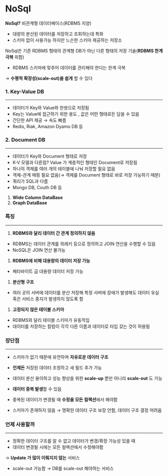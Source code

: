 # NoSql

**NoSql?** 비관계형 데이터베이스(RDBMS 지양)

- 대량의 분산된 데이터를 저장하고 조회하는데 특화
- 스키마 없이 사용가능 하지만 느슨한 스키마 제공하는 저장소

NoSql은 기존 RDBMS 형태의 관계형 DB가 아닌 다른 형태의 저장 기술(**RDBMS 한계 극복** 위함)

- RDBMS 스키마에 맞추어 데이터를 관리해야 한다는 한계 극복

→ **수평적 확장성(scale-out)을 쉽게** 할 수 있다

### 1. Key-Value DB

---

- 데이터가 Key와 Value와 한쌍으로 저장됨
- Key는 Value에 접근하기 위한 용도 , 값은 어떤 형태로든 담을 수 있음
- 간단한 API 제공 → 속도 빠름
- Redis, Riak, Amazon Dyamo DB 등

### 2. Document DB

---

- 데이터가 Key와 Document 형태로 저장
- K-V 모델과 다른점? Value 가 계층적인 형태인 Document로 저장됨
- 하나의 객체를 여러 개의 테이블에 나눠 저장할 필요 없음
- 객체-관계 매핑 필요 없음(→ 객체를 Document 형태로 바로 저장 가능하기 때문)
- 쿼리가 SQL과 다름
- Mongo DB, Couth DB 등

1. **Wide Column DataBase**
2. **Graph DataBase**

### 특징

---

1. **RDBMS와 달리 데이터 간 관계 정의하지 않음**

- RDBMS는 데이터 관계를 외래키 등으로 정의하고 JOIN 연산을 수행할 수 있음
- NoSQL은 JOIN 연산 불가능

1. **RDBMS에 비해 대용량의 데이터 저장 가능**

- 페타바이트 급 대용량 데이터 저장 가능

1. **분산형 구조**

- 여러 곳의 서버에 데이터를 분산 저장해 특정 서버에 장애가 발생해도 데이터 유실 혹은 서비스 중지가 발생하지 않도록 함

1. **고정되지 않은 테이블 스키마**

- RDBMS와 달리 테이블 스키마가 유동적임
- 데이터를 저장하는 칼럼이 각각 다른 이름과 데이터로 타입 갖는 것이 허용됨

### 장단점

---

- 스키마가 없기 때문에 유연하며 **자유로운 데이터 구조**
- **언제든** 저장된 데이터 조정하고 새 필드 추가 가능
- 데이터 분산 용이하고 성능 향상을 위한 **scale-up** 뿐만 아니라 **scale-out** 도 가능

- **데이터 중복 발생**할 수 있음
- 중복된 데이터가 변경될 때 **수정을 모든 컬렉션**에서 해야함
- 스키마가 존재하지 않음 → 명확한 데이터 구조 보장 안함, 데이터 구조 결정 어려움

### 언제 사용할까

---

- 정확한 데이터 구조를 알 수 없고 데이터가 변경/확장 가능성 있을 때
- 데이터 변경될 시에는 모든 컬렉션에서 수정해야함

→ **Update 가 많이 이뤄지지 않는** 서비스

- scale-out 가능함 → DB를 scale-out 해야하는 서비스
